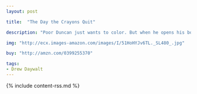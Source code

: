```yaml
---
layout: post

title:  "The Day the Crayons Quit"

description: "Poor Duncan just wants to color. But when he opens his box of crayons, he finds only letters, all saying the same thing: His crayons have had enough! They quit! Beige Crayon is tired of playing second fiddle to Brown Crayon. Black wants to be used for more than just outlining. Blue needs a break from coloring all those bodies of water. And Orange and Yellow are no longer speaking—each believes he is the true color of the sun."

img: "http://ecx.images-amazon.com/images/I/51HoHYJv6TL._SL480_.jpg"

buy: "http://amzn.com/0399255370"

tags:
- Drew Daywalt
---
```


{% include content-rss.md %}